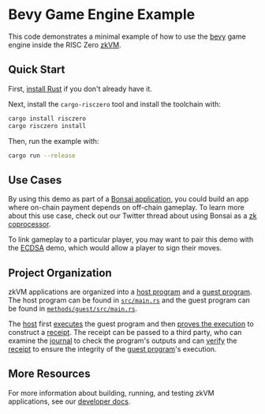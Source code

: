 # Bevy Game Engine Example

This code demonstrates a minimal example of how to use the [bevy] game engine inside the RISC Zero [zkVM].

[zkVM]: https://dev.risczero.com/zkvm
[bevy]: https://bevyengine.org/

## Quick Start

First, [install Rust] if you don't already have it.

Next, install the `cargo-risczero` tool and install the toolchain with:
```bash
cargo install risczero
cargo risczero install
```

Then, run the example with:
```bash
cargo run --release
```

[install Rust]: https://doc.rust-lang.org/cargo/getting-started/installation.html

## Use Cases
By using this demo as part of a [Bonsai application], you could build an app where on-chain payment depends on off-chain gameplay.
To learn more about this use case, check out our Twitter thread about using Bonsai as a [zk coprocessor].

To link gameplay to a particular player, you may want to pair this demo with the [ECDSA] demo, which would allow a player to sign their moves.

[Bonsai application]: https://dev.bonsai.xyz
[zk coprocessor]: https://twitter.com/RiscZero/status/1677316664772132864
[ECDSA]: https://github.com/risc0/risc0/tree/main/examples/ecdsa

## Project Organization

zkVM applications are organized into a [host program] and a [guest program].
The host program can be found in [`src/main.rs`] and the guest program can be found in [`methods/guest/src/main.rs`].

The [host] first [executes] the guest program and then [proves the execution] to construct a [receipt].
The receipt can be passed to a third party, who can examine the [journal] to check the program's outputs and can [verify] the [receipt] to ensure the integrity of the [guest program]'s execution.

[`src/main.rs`]: src/main.rs
[`methods/guest/src/main.rs`]: methods/guest/src/main.rs
[host]: https://dev.risczero.com/terminology#host
[executes]: https://dev.risczero.com/terminology#execute
[guest program]: https://dev.risczero.com/terminology#guest-program
[host program]: https://dev.risczero.com/terminology#host-program
[proves the execution]: https://dev.risczero.com/terminology#prove
[receipt]: https://dev.risczero.com/terminology#receipt
[verify]: https://dev.risczero.com/terminology#verify
[journal]: https://dev.risczero.com/terminology#journal

## More Resources

For more information about building, running, and testing zkVM applications, see our [developer docs].

[developer docs]: https://dev.risczero.com/zkvm

